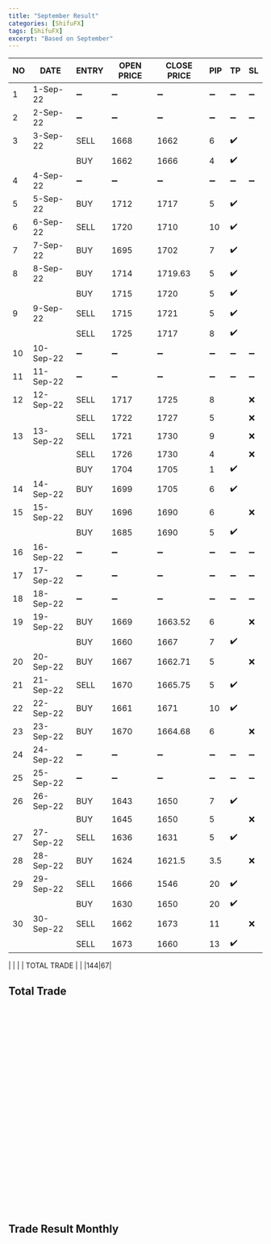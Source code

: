 ```yaml
---
title: "September Result"
categories: [ShifuFX]
tags: [ShifuFX]
excerpt: "Based on September"
---
```


|  NO | DATE  | ENTRY   | OPEN PRICE  | CLOSE PRICE | PIP  | TP| SL|
|---|---|---|---|---|---|---|---|
| 1  |1-Sep-22   | :heavy_minus_sign:  | :heavy_minus_sign:  | :heavy_minus_sign:  | :heavy_minus_sign: | :heavy_minus_sign: | :heavy_minus_sign:| 
| 2  | 2-Sep-22  | :heavy_minus_sign:  |  :heavy_minus_sign: |  :heavy_minus_sign: | :heavy_minus_sign: | :heavy_minus_sign: | :heavy_minus_sign:| 
| 3  |3-Sep-22   |  SELL | 1668   |1662   |6  | :heavy_check_mark: | | 
|  |   |   BUY|1662   |1666   |4  | :heavy_check_mark: | |
| 4  |  4-Sep-22 | :heavy_minus_sign:  |  :heavy_minus_sign: |  :heavy_minus_sign: |:heavy_minus_sign:  | :heavy_minus_sign: | :heavy_minus_sign:| 
| 5  | 5-Sep-22  | BUY  | 1712  |  1717 |  5 |  :heavy_check_mark: |   |
| 6  | 6-Sep-22  |SELL   |1720   |1710   | 10   |:heavy_check_mark:   |   |
| 7  | 7-Sep-22  | BUY   | 1695   | 1702   | 7   |:heavy_check_mark:   |   |
| 8 | 8-Sep-22  |BUY   |1714   |1719.63   | 5   |:heavy_check_mark:   |   |
| |   |  BUY | 1715   |1720   |5   |  :heavy_check_mark: |   |
| 9 | 9-Sep-22  |SELL   |1715   |1721   |5   | :heavy_check_mark:  |   |
|  |   |  SELL |1725   |1717   |8   |:heavy_check_mark:   |   |
| 10  | 10-Sep-22  | :heavy_minus_sign:  |  :heavy_minus_sign: |  :heavy_minus_sign: |:heavy_minus_sign:  | :heavy_minus_sign: | :heavy_minus_sign:| 
| 11  | 11-Sep-22  | :heavy_minus_sign:  |  :heavy_minus_sign: |  :heavy_minus_sign: |:heavy_minus_sign:  | :heavy_minus_sign: | :heavy_minus_sign:|
| 12  | 12-Sep-22  | SELL   | 1717   |1725   |8   |   | :x:  |
|   |   |  SELL | 1722  | 1727   | 5   |   | :x:  |
| 13  | 13-Sep-22  | SELL   | 1721   |1730   | 9   |   | :x:  |
|   |   | SELL  |1726   |1730   |4   |   | :x:  |
|   |   |  BUY | 1704   | 1705   | 1   | :heavy_check_mark:  |   |
| 14  |14-Sep-22   | BUY | 1699 |  1705   | 6  | :heavy_check_mark:  |   |
| 15  | 15-Sep-22  |BUY   |1696   |1690   |6   |   |:x:   |
|   |   |BUY   |1685   |1690   |5   | :heavy_check_mark:  |   |
| 16  | 16-Sep-22  | :heavy_minus_sign:  |  :heavy_minus_sign: |  :heavy_minus_sign: |:heavy_minus_sign:  | :heavy_minus_sign: | :heavy_minus_sign:| 
| 17  | 17-Sep-22  | :heavy_minus_sign:  |  :heavy_minus_sign: |  :heavy_minus_sign: |:heavy_minus_sign:  | :heavy_minus_sign: | :heavy_minus_sign:| 
| 18 | 18-Sep-22  | :heavy_minus_sign:  |  :heavy_minus_sign: |  :heavy_minus_sign: |:heavy_minus_sign:  | :heavy_minus_sign: | :heavy_minus_sign:| 
| 19  | 19-Sep-22  | BUY   | 1669   | 1663.52  | 6   |   |:x:   |
|   |  | BUY   | 1660  | 1667   | 7   |:heavy_check_mark:  |   |
| 20  | 20-Sep-22  |BUY   |1667   |1662.71   |5   |   |:x:   |
| 21  | 21-Sep-22  |SELL   |1670   |1665.75   |5   | :heavy_check_mark:  |   |
| 22 | 22-Sep-22  |BUY   |1661   |1671   |10   |:heavy_check_mark:   |   |
| 23  | 23-Sep-22  | BUY  |1670 | 1664.68  |  6  |   | :x:  |
| 24  | 24-Sep-22  | :heavy_minus_sign:  |  :heavy_minus_sign: |  :heavy_minus_sign: |:heavy_minus_sign:  | :heavy_minus_sign: | :heavy_minus_sign:| 
| 25 | 25-Sep-22  | :heavy_minus_sign:  |  :heavy_minus_sign: |  :heavy_minus_sign: |:heavy_minus_sign:  | :heavy_minus_sign: | :heavy_minus_sign:| 
| 26  |  26-Sep-22 | BUY  | 1643  | 1650  |  7 | :heavy_check_mark:  |   |
|  |   | BUY  | 1645 | 1650  |  5 |  | :x:  |
| 27 | 27-Sep-22  | SELL  |  1636 |  1631 |  5 |  :heavy_check_mark: |   |
| 28  | 28-Sep-22  | BUY  |1624   |1621.5   | 3.5  |   | :x:  |
| 29  | 29-Sep-22  |SELL   |1666   |1546   |20   | :heavy_check_mark:  |   |
|   |   | BUY  |1630   |1650   |20   |:heavy_check_mark:   |   |
| 30  |  30-Sep-22 |SELL   |1662   |1673   |11   |   |:x:   |
| |   |SELL   |1673   |1660   |13   | :heavy_check_mark:  |   |

|    |   |    | TOTAL TRADE  |  | |144|67|

## Total Trade

<div id="container" style="width:100%; height:400px;"></div>

<script> 

document.addEventListener('DOMContentLoaded', function () {
        const chart = Highcharts.chart('container', {
            chart: {
                type: 'line'
            },
            title: {
                text: 'September Trade With Shifu FX'
            },
            xAxis: {
                title: {
                    text: 'Week'
                },
                categories: [],
            },
            yAxis: {
                title: {
                    text: 'PIP'
                }
            },
             tooltip: {
                valueSuffix: 'pip'
            },
            series: [{
                name: 'Take Profit',
                data: [0, 45, 67, 144],
                lineWidth: 3,
                color: '#07ed16'
            }, {
                name: 'Stop Loss',
                data: [0, 32, 44, 67],
                lineWidth: 3,
                color: '#ed1307'
            }, {
                name: 'OFF',
                data: [0, 2, 3],
                lineWidth: 3,
            }
            ],
        });
    });
</script>


## Trade Result Monthly

<div>
  <canvas id="myChart"></canvas>
</div>

<script> 
    var ctx = document.getElementById('myChart').getContext('2d'); 
    var myChart = new Chart(ctx, { 
        type: 'line', 
        data: {
            labels: [' ','Sep', 'Oct', 'Nov', 'Des'],
            datasets: [
                {
                    label: 'Take Profit',
                    data: [0, 144, 183],
                    fill: false,
                    borderWith: 5,
                    backgroundColor: '#2a9df4',
                    borderColor: '#2a9df4',
                },

                {
                    label: 'Stop Loss',
                    data: [0, 64, 95],
                    fill: false,
                    borderWith: 5,
                    backgroundColor: '#F65A83',
                    borderColor: '#F65A83',

                }
                
                ], 
                },

            options: 
                {
                    scales:
                    { yAxes: [{
                        ticks: {beginAtZero: true}
                    }]}
                }
}); 
</script>
